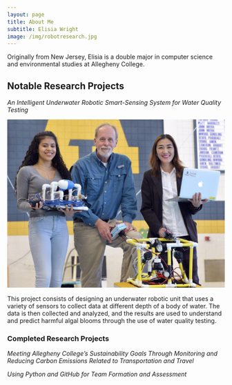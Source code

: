 ```yaml
---
layout: page
title: About Me
subtitle: Elisia Wright
image: /img/robotresearch.jpg
---
```


Originally from New Jersey, Elisia is a double major in computer science and
environmental studies at Allegheny College.

## Notable Research Projects

*An Intelligent Underwater Robotic Smart-Sensing System for Water Quality Testing*

![Group Photo](/img/group_pic.jpg)

This project consists of designing an underwater robotic unit that uses a variety
of sensors to collect data at different depth of a body of water. The data is then
collected and analyzed, and the results are used to understand and predict harmful
algal blooms through the use of water quality testing.

### Completed Research Projects

*Meeting Allegheny College’s Sustainability Goals Through Monitoring and Reducing
Carbon Emissions Related to Transportation and Travel*

*Using Python and GitHub for Team Formation and Assessment*
